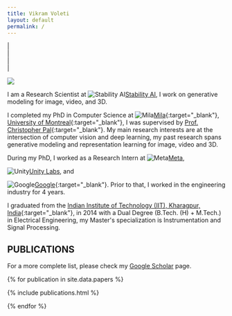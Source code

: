 ```yaml
---
title: Vikram Voleti
layout: default
permalink: /
---
```


| <a href="{{ site.google_scholar_url }}" target="_blank" style="text-align:center; display:block"><i class="ai ai-google-scholar-square ai-3x"></i></a> | <a href="https://linkedin.com/in/{{ site.linkedin_username }}" target="_blank" style="text-align:center; display:block"><i class="fa fa-linkedin ai-3x"></i></a> | <a href="https://github.com/{{ site.github_username }}" target="_blank" style="text-align:center; display:block"><i class="fa fa-github ai-3x"></i></a> |

<!-- <br/> -->

<img class="profile-picture" src="{{site.url}}{{site.baseurl}}/images/profile-picture/Vikram_Voleti_Mila_flip.jpg" />

I am a Research Scientist at <img src="{{site.url}}{{site.baseurl}}/images/experience/stability_ai.png" alt="Stability AI" class="inline-logo">[Stability AI](https://stability.ai/), I work on generative modeling for image, video, and 3D.

I completed my PhD in Computer Science at <img src="{{site.url}}{{site.baseurl}}/images/experience/mila_purple.png" alt="Mila" class="inline-logo">[Mila](https://mila.quebec/en/){:target="_blank"}, [University of Montreal](https://diro.umontreal.ca/){:target="_blank"}, I was supervised by [Prof. Christopher Pal](https://mila.quebec/en/person/pal-christopher/){:target="_blank"}. My main research interests are at the intersection of computer vision and deep learning, my past research spans generative modeling and representation learning for image, video and 3D.
<!-- My projects include score-based diffusion probabilistic models for video prediction, generation, interpolation; multi-resolution image generation; self-supervised video prediction using dynamical modelling; 3D human pose estimation and inverse kinematics from videos. -->

<!-- I also work as an AI Advisor to [Blue Lion Labs](https://bluelionlabs.com/){:target="_blank"}. -->
During my PhD, I worked as a Research Intern at <img src="{{site.url}}{{site.baseurl}}/images/experience/meta2.png" alt="Meta" class="inline-logo">[Meta](https://meta.com),
<!-- where I worked on generation of video, 3D objects, 4D content from text. Before that, I was  a MITACS Research Intern at-->
<img src="{{site.url}}{{site.baseurl}}/images/experience/unity_white.png" alt="Unity" class="inline-logo">[Unity Labs](https://unity.com/labs), and
<!-- I worked on 3D human pose estimation and inverse kinematics from video. In Fall 2019, I was a Research Intern at  -->
<img src="{{site.url}}{{site.baseurl}}/images/experience/Google__G__Logo.png" alt="Google" class="inline-logo">[Google](https://ai.google/research/teams/perception/){:target="_blank"}. Prior to that, I worked in the engineering industry for 4 years.
 <!-- in the [Google AI Perception](https://ai.google/research/teams/perception/){:target="_blank"} team. -->
<!-- In 2019 and 2020, I was an AI Scientist in Residence at [NextAI](https://www.nextcanada.com/next-ai/){:target="_blank"}. -->

<!-- Previously, I worked as a Research Fellow with [Prof. C. V. Jawahar](https://faculty.iiit.ac.in/~jawahar/){:target="_blank"} at [IIIT-Hyderabad](https://cvit.iiit.ac.in){:target="_blank"} on automated lip synthesis for translation of a video into a different languages. I was a Mentor for the first [Foundations of AI/ML](https://www.talentsprint.com/aiml.dpl){:target="_blank"} certificate program for industry professionals by IIIT-H Machine Learning Lab. Prior to that, I worked at [GreyOrange Robotics](http://www.greyorange.com/){:target="_blank"} on real time embedded vision in videos for warehouse automation, and autonomous robots; and at [Airbus, India](http://www.airbus.com/){:target="_blank"} on software development and integration. -->

I graduated from the [Indian Institute of Technology (IIT), Kharagpur, India](http://www.iitkgp.ac.in/){:target="_blank"}, in 2014 with a Dual Degree (B.Tech. (H) + M.Tech.) in Electrical Engineering, my Master's specialization is Instrumentation and Signal Processing.

## PUBLICATIONS

<!-- | <a href="{{ site.google_scholar_url }}" target="_blank" style="text-align:center; display:block"><i class="ai ai-google-scholar-square ai-3x"></i></a> | -->

For a more complete list, please check my <a href="{{ site.google_scholar_url }}" target="_blank">Google Scholar</a> page.

{% for publication in site.data.papers %}

{% include publications.html %}

{% endfor %}

<p>&nbsp;</p>

<!-- ## News

<table>
{% for article in site.data.news %}
<tr>
{% include news.html %}
</tr>
{% endfor %}
</table> -->
